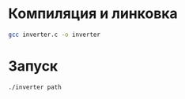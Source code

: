 # Компиляция и линковка

```Bash
gcc inverter.c -o inverter
```

# Запуск

```Bash
./inverter path
```
